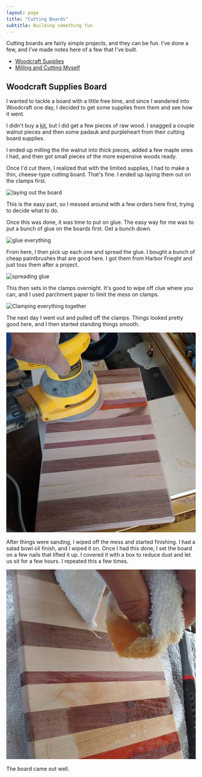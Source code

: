 ```yaml
---
layout: page
title: "Cutting Boards"
subtitle: Building something fun
---
```


Cutting boards are fairly simple projects, and they can be fun. I've done a few, and I've made notes here of a few that I've built.

- [Woodcraft Supplies](#woodcraft)
- [Milling and Cutting Myself](#first)


## <a name="woodcraft">Woodcraft Supplies Board

I wanted to tackle a board with a little free time, and since I wandered into Woodcraft one day, I decided to get some supplies from them and see how it went.

I didn't buy a [kit](https://www.woodcraft.com/products/cutting-board-kit-no-2), but I did get a few pieces of raw wood. I snagged a couple walnut pieces and then some padauk and purpleheart from their cutting board supplies.

I ended up milling the the walnut into thick pieces, added a few maple ones I had, and then got small pieces of the more expensive woods ready.

Once I'd cut them, I realized that with the limited supplies, I had to make a thin, cheese-type cutting board. That's fine. I ended up laying them out on the clamps first.

![laying out the board](/assets/img/wood/20200101_144602.jpg)

This is the easy part, so I messed around with a few orders here first, trying to decide what to do.

Once this was done, it was time to put on glue. The easy way for me was to put a bunch of glue on the boards first. Get a bunch down.

![glue everything](/assets/img/wood/20200101_144721.jpg)

From here, I then pick up each one and spread the glue. I bought a bunch of cheap paintbrushes that are good here. I got them from Harbor Frieght and just toss them after a project.

![spreading glue](/assets/img/wood/20200101_144737.jpg)

This then sets in the clamps overnight. It's good to wipe off clue where you can, and I used parchment paper to limit the mess on clamps.

![Clamping everything together](/assets/img/wood/20200101_145658.jpg)

The next day I went out and pulled off the clamps. Things looked pretty good here, and I then started standing things smooth.

![sanding](/assets/img/wood/cutting_a.png)

After things were sanding, I wiped off the mess and started finishing. I had a salad bowl oil finish, and I wiped it on. Once I had this done, I set the board on a few nails that lifted it up. I covered it with a box to reduce dust and let us sit for a few hours. I repeated this a few times.

![finishing with oil](/assets/img/wood/cutting_b.png)

The board came out well.